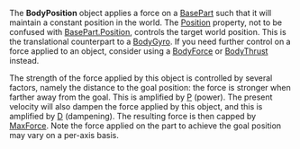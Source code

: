 The **BodyPosition** object applies a force on a [BasePart](https://create.roblox.com/docs/reference/engine/classes/BasePart) such that it will
maintain a constant position in the world. The
[Position](https://create.roblox.com/docs/reference/engine/classes/BodyPosition#Position) property, not to be confused with
[BasePart.Position](https://create.roblox.com/docs/reference/engine/classes/BasePart#Position), controls the target world position. This is the
translational counterpart to a [BodyGyro](https://create.roblox.com/docs/reference/engine/classes/BodyGyro). If you need further control on a
force applied to an object, consider using a [BodyForce](https://create.roblox.com/docs/reference/engine/classes/BodyForce) or [BodyThrust](https://create.roblox.com/docs/reference/engine/classes/BodyThrust)
instead.

The strength of the force applied by this object is controlled by several
factors, namely the distance to the goal position: the force is stronger when
farther away from the goal. This is amplified by [P](https://create.roblox.com/docs/reference/engine/classes/BodyPosition#P) (power).
The present velocity will also dampen the force applied by this object, and
this is amplified by [D](https://create.roblox.com/docs/reference/engine/classes/BodyPosition#D) (dampening). The resulting force is
then capped by [MaxForce](https://create.roblox.com/docs/reference/engine/classes/BodyPosition#MaxForce). Note the force applied on the
part to achieve the goal position may vary on a per-axis basis.